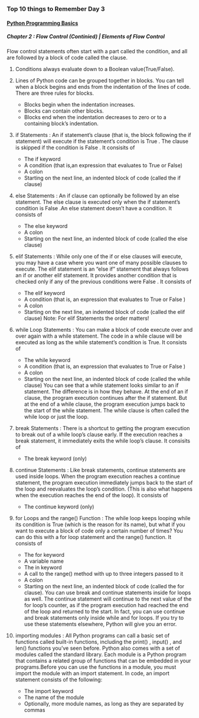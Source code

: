 ### Top 10 things to Remember Day 3 
#### [Python Programming Basics]()

##### Chapter 2 : Flow Control (Continied) | Elements of Flow Control

Flow control statements often start with a part called the condition, and all are followed by a block of code called the clause.

 1. Conditions always evaluate down to a Boolean value(True/False).

 2.  Lines of Python code can be grouped together in blocks. You can tell when a block begins and ends from the indentation of the lines of code. There are three rules for blocks.
     - Blocks begin when the indentation increases.
     - Blocks can contain other blocks.
     - Blocks end when the indentation decreases to zero or to a containing block’s indentation.

 3. if Statements : An if statement’s clause (that is, the block following the if statement) will execute if the statement’s condition is True . The clause is skipped if the condition is False . It consisits of 
     - The if keyword
     - A condition (that is,an expression that evaluates to True or False)
     - A colon
     - Starting on the next line, an indented block of code (called the if clause)

4. else Statements : An if clause can optionally be followed by an else statement. The else clause is executed only when the if statement’s condition is False .An else statement doesn’t have a condition. It consists of 
     - The else keyword
     - A colon
     - Starting on the next line, an indented block of code (called the else clause)

5. elif Statements : While only one of the if or else clauses will execute, you may have a case where you want one of many possible clauses to execute. The elif statement is an “else if” statement that always follows an if or another elif statement. It provides another condition that is checked only if any of the previous conditions were False . It consists of 
     - The elif keyword
     - A condition (that is, an expression that evaluates to True or False )
     - A colon
     - Starting on the next line, an indented block of code (called the elif clause)
Note: For elif Statements the order matters!

6. while Loop Statements : You can make a block of code execute over and over again with a while statement. The code in a while clause will be executed as long as the while statement’s condition is True. It consists of 
     - The while keyword
     - A condition (that is, an expression that evaluates to True or False )
     - A colon
     - Starting on the next line, an indented block of code (called the while clause)
You can see that a while statement looks similar to an if statement. The difference is in how they behave. At the end of an if clause, the program execution continues after the if statement. But at the end of a while clause, the program execution jumps back to the start of the while statement. The while clause is often called the while loop or just the loop.

7. break Statements : There is a shortcut to getting the program execution to break out of a while loop’s clause early. If the execution reaches a break statement, it immediately exits the while loop’s clause. It consisits of 
     - The break keyword (only)

8. continue Statements : Like break statements, continue statements are used inside loops. When the program execution reaches a continue statement, the program execution immediately jumps back to the start of the loop and reevaluates the loop’s condition. (This is also what happens when the execution reaches the end of the loop). It consists of 
     - The continue keyword (only)

9. for Loops and the range() Function : The while loop keeps looping while its condition is True (which is the reason for its name), but what if you want to execute a block of code only a certain
number of times? You can do this with a for loop statement and the range() function. It consists of 
      - The for keyword
      - A variable name
      - The in keyword
      - A call to the range() method with up to three integers passed to it
      - A colon
      - Starting on the next line, an indented block of code (called the for clause).
You can use break and continue statements inside for loops as well. The continue statement will continue to the next value of the for loop’s counter, as if the program execution had reached the end of the loop and returned to the start. In fact, you can use continue and break statements only inside while and for loops. If you try to use these statements elsewhere, Python will give you an error.

10. importing modules : All Python programs can call a basic set of functions called built-in ­functions, including the print() , input() , and len() functions you’ve seen before. Python
also comes with a set of modules called the standard library. Each module is a Python program that contains a related group of functions that can be embedded in your programs.Before you can use the functions in a module, you must import the module with an import statement. In code, an import statement consists of the following:
      - The import keyword
      - The name of the module
      - Optionally, more module names, as long as they are separated by commas
